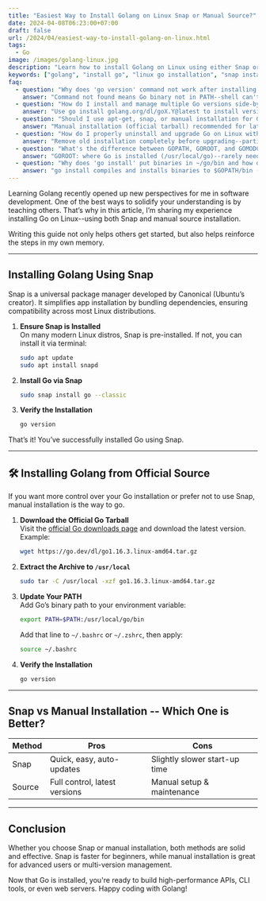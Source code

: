 ```yaml
---
title: "Easiest Way to Install Golang on Linux Snap or Manual Source?"
date: 2024-04-08T06:23:00+07:00
draft: false
url: /2024/04/easiest-way-to-install-golang-on-linux.html
tags:
  - Go
image: /images/golang-linux.jpg
description: "Learn how to install Golang on Linux using either Snap or manual source installation. Ideal for beginners and developers setting up their Go environment."
keywords: ["golang", "install go", "linux go installation", "snap install go", "manual install go"]
faq:
  - question: "Why does 'go version' command not work after installing Go on Linux?"
    answer: "Command not found means Go binary not in PATH--shell can't locate /usr/local/go/bin/go executable. Causes: (1) Forgot to update PATH in shell config. (2) Modified wrong config file (edited .bashrc but using zsh). (3) Didn't reload config (need source ~/.bashrc or restart terminal). (4) Snap installation but snap/bin not in PATH. Fix for manual install: echo 'export PATH=$PATH:/usr/local/go/bin' >> ~/.bashrc; source ~/.bashrc. Check which shell: echo $SHELL--if /bin/zsh, edit ~/.zshrc instead. Verify PATH: echo $PATH | grep go--should show /usr/local/go/bin. Fix for snap: ensure /snap/bin in PATH: export PATH=$PATH:/snap/bin, or reinstall: sudo snap install go --classic. Debug: (1) Check Go exists: ls /usr/local/go/bin/go--if missing, extraction failed. (2) Run directly: /usr/local/go/bin/go version--works means PATH issue only. (3) Check permissions: sudo chmod +x /usr/local/go/bin/go if not executable. Permanent fix: add export to shell config, not just terminal--survives logout. Ubuntu: edit /etc/environment for system-wide PATH. Don't: add to .bash_profile on most Linux distros--not sourced by default terminal."
  - question: "How do I install and manage multiple Go versions side-by-side on Linux?"
    answer: "Use go install golang.org/dl/goX.Y@latest to install version managers, or manual symlinks. Multiple versions useful for: (1) Testing compatibility. (2) Different projects require different versions. (3) Trying beta releases. Method 1 (official go download command): go install golang.org/dl/go1.21.5@latest; go1.21.5 download; now use go1.21.5 version instead of go. Install another: go install golang.org/dl/go1.22.0@latest; go1.22.0 download. Switch: use go1.21.5 build or go1.22.0 build. Location: installed to ~/go/bin/ and ~/sdk/. Method 2 (manual extraction): download multiple tarballs: wget https://go.dev/dl/go1.21.5.linux-amd64.tar.gz; sudo tar -C /usr/local -xzf go1.21.5.linux-amd64.tar.gz; sudo mv /usr/local/go /usr/local/go1.21. Repeat for other versions. Symlink active version: sudo ln -s /usr/local/go1.21/bin/go /usr/local/bin/go. Switch: rm symlink, create new. Method 3 (g version manager): install g: curl -sSL https://git.io/g-install | bash; then g install 1.21.5; g set 1.21.5--easiest. Also: gvm (Go Version Manager), but less maintained. Best practice: use official go download method (Method 1)--simple, no sudo, per-project .go-version file support. CI/CD: setup-go GitHub Action handles versions automatically. Don't: overwrite /usr/local/go repeatedly--breaks go.mod compatibility checks."
  - question: "Should I use apt-get, snap, or manual installation for Go on Ubuntu/Debian?"
    answer: "Manual installation (official tarball) recommended for latest version and control; snap for simplicity; avoid apt-get (outdated). apt-get install golang: (1) Old versions--Ubuntu repos lag 6-12 months behind. (2) Hard to upgrade--tied to distro release cycle. (3) Might install go1.13 on Ubuntu 20.04 (ancient). Only use if: specific old version needed, locked-down enterprise environment. snap install go --classic: (1) Always latest stable--canonical updates regularly. (2) Auto-updates--security patches applied automatically. (3) Easy install/uninstall. (4) Cons: slight startup delay (snap confinement overhead), larger disk usage (~300MB vs 150MB). Good for: beginners, single-version systems, auto-update preference. Manual (wget + tar): (1) Latest version--go.dev always current. (2) Full control--disable telemetry, custom install path. (3) Multiple versions easy--extract to different dirs. (4) No package manager overhead. (5) Cons: manual updates, no automatic security patches. Best for: developers, CI/CD, multi-version needs. Recommendation matrix: beginners -> snap, professional dev -> manual, production servers -> manual (pinned version for reproducibility), Docker -> official golang:1.21 image (don't install in container). Migration: uninstall apt version (sudo apt remove golang-go), install manually. Check version after: go version should show go1.21+ in 2024, not go1.13."
  - question: "How do I properly uninstall and upgrade Go on Linux without breaking my environment?"
    answer: "Remove old installation completely before upgrading--partial removal leaves broken symlinks and PATH conflicts. Uninstall manual installation: (1) Remove directory: sudo rm -rf /usr/local/go. (2) Clean PATH: edit ~/.bashrc or ~/.zshrc, remove export PATH=$PATH:/usr/local/go/bin line. (3) Remove user cache: rm -rf ~/go (optional, keeps installed tools/modules--skip if you want to preserve). (4) Verify: go version should error 'command not found'. Uninstall snap: sudo snap remove go--automatically cleans up, no PATH changes needed. Uninstall apt: sudo apt remove golang-go; sudo apt autoremove. Upgrade manual: (1) Download new version: wget https://go.dev/dl/go1.22.0.linux-amd64.tar.gz. (2) Remove old: sudo rm -rf /usr/local/go. (3) Extract new: sudo tar -C /usr/local -xzf go1.22.0.linux-amd64.tar.gz. (4) PATH already set, no change needed. (5) Verify: go version shows new version. Upgrade snap: sudo snap refresh go--automatic. Pitfalls: (1) Forgot to remove old version--go1.21 and go1.22 both in PATH, which runs depends on order. (2) Removed ~/go--lost all installed tools (godoc, gopls), need reinstall. (3) Broke GOPATH projects--rare, but old GOPATH projects might break on major Go version jump (1.16->1.22). Best practice: test new version in Docker first: docker run -it golang:1.22 go version, then upgrade host. Rollback: keep old tarball, re-extract if new version has issues. Production: pin Go version in Dockerfile/CI config, don't auto-upgrade."
  - question: "What's the difference between GOPATH, GOROOT, and GOMODCACHE, and do I need to set them in 2024?"
    answer: "GOROOT: where Go is installed (/usr/local/go)--rarely need to set, auto-detected. GOPATH: legacy workspace for pre-modules Go (pre-1.11)--defaults to ~/go, usually don't set. GOMODCACHE: where go mod downloads dependencies--defaults to $GOPATH/pkg/mod, rarely changed. Modern Go (1.11+): modules replace GOPATH, you don't need to set any of these for normal development. GOROOT: only set if: (1) Custom install location (e.g., /opt/go instead of /usr/local/go). (2) Multiple Go versions installed, explicitly select one. Check: go env GOROOT--shows /usr/local/go, auto-detected from go binary location. GOPATH: only matters for: (1) go install binaries--installs to $GOPATH/bin (default ~/go/bin). (2) Pre-module projects--ancient code using GOPATH workspace. Modern: ignore GOPATH, use go mod init in project dir. GOMODCACHE: only set if: (1) Shared cache across users--set to /var/cache/go. (2) Disk space issues--move to bigger partition. (3) CI optimization--persistent cache dir. Common mistake: export GOPATH=$HOME/myproject--wrong, GOPATH is global workspace, not per-project. Module projects don't need GOPATH set at all. What to actually set in ~/.bashrc: just PATH: export PATH=$PATH:/usr/local/go/bin:$HOME/go/bin--access go and installed tools. Check defaults: go env shows all vars. Best practice 2024: (1) Don't set GOROOT/GOPATH/GOMODCACHE unless specific need. (2) Do set PATH to include /usr/local/go/bin and ~/go/bin. (3) Use modules (go mod init) for all projects. Legacy: if maintaining old GOPATH project, structure: ~/go/src/github.com/user/repo--but convert to modules."
  - question: "Why does 'go install' put binaries in ~/go/bin and how do I access them easily?"
    answer: "go install compiles and installs binaries to $GOPATH/bin (defaults to ~/go/bin)--separate from Go installation (/usr/local/go/bin). Reason: user-installed tools (gopls, staticcheck, dlv) shouldn't mix with Go distribution binaries. Problem: install tool go install golang.org/x/tools/gopls@latest, run gopls, get 'command not found'--~/go/bin not in PATH. Fix: add to PATH: echo 'export PATH=$PATH:$HOME/go/bin' >> ~/.bashrc; source ~/.bashrc. Now gopls, dlv, etc. work. Verify: echo $PATH | grep go/bin should show /home/username/go/bin. Change install location: set GOBIN: export GOBIN=/usr/local/bin--installs to system bin (needs sudo). Or: export GOBIN=$HOME/.local/bin--common user bin dir. Don't: set GOBIN=/usr/local/go/bin--pollutes Go installation. Common tools installed to ~/go/bin: (1) gopls (LSP server for editors). (2) staticcheck (linter). (3) dlv (debugger). (4) godoc (documentation server). (5) Custom CLI tools from your projects. List installed tools: ls ~/go/bin. Remove tool: rm ~/go/bin/gopls (no package manager). Best practice: add ~/go/bin to PATH permanently in shell config--standard Go convention. Alternative: symlink specific tools: sudo ln -s ~/go/bin/gopls /usr/local/bin/gopls--per-tool basis. Production containers: COPY --from=builder /go/bin/myapp /usr/local/bin/myapp in Dockerfile. Project-specific tools: go install ./cmd/mytool installs to ~/go/bin but built from local code."
---
```


Learning Golang recently opened up new perspectives for me in software development. One of the best ways to solidify your understanding is by teaching others. That’s why in this article, I’m sharing my experience installing Go on Linux--using both Snap and manual source installation.

Writing this guide not only helps others get started, but also helps reinforce the steps in my own memory.

---

## Installing Golang Using Snap

Snap is a universal package manager developed by Canonical (Ubuntu’s creator). It simplifies app installation by bundling dependencies, ensuring compatibility across most Linux distributions.

1. **Ensure Snap is Installed**  
   On many modern Linux distros, Snap is pre-installed. If not, you can install it via terminal:

    ```bash
    sudo apt update
    sudo apt install snapd
    ```

2. **Install Go via Snap**

    ```bash
    sudo snap install go --classic
    ```

3. **Verify the Installation**

    ```bash
    go version
    ```

That’s it! You’ve successfully installed Go using Snap.

---

## 🛠️ Installing Golang from Official Source

If you want more control over your Go installation or prefer not to use Snap, manual installation is the way to go.

1. **Download the Official Go Tarball**  
   Visit the [official Go downloads page](https://go.dev/dl/) and download the latest version. Example:

    ```bash
    wget https://go.dev/dl/go1.16.3.linux-amd64.tar.gz
    ```

2. **Extract the Archive to `/usr/local`**

    ```bash
    sudo tar -C /usr/local -xzf go1.16.3.linux-amd64.tar.gz
    ```

3. **Update Your PATH**  
   Add Go’s binary path to your environment variable:

    ```bash
    export PATH=$PATH:/usr/local/go/bin
    ```

   Add that line to `~/.bashrc` or `~/.zshrc`, then apply:

    ```bash
    source ~/.bashrc
    ```

4. **Verify the Installation**

    ```bash
    go version
    ```

---

## Snap vs Manual Installation -- Which One is Better?

| Method  | Pros                                 | Cons                          |
|---------|--------------------------------------|-------------------------------|
| Snap    | Quick, easy, auto-updates            | Slightly slower start-up time |
| Source  | Full control, latest versions        | Manual setup & maintenance    |

---

## Conclusion

Whether you choose Snap or manual installation, both methods are solid and effective. Snap is faster for beginners, while manual installation is great for advanced users or multi-version management.

Now that Go is installed, you're ready to build high-performance APIs, CLI tools, or even web servers. Happy coding with Golang!
